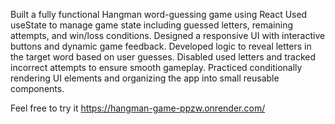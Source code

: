 Built a fully functional Hangman word-guessing game using React
Used useState to manage game state including guessed letters, remaining attempts, and win/loss conditions.
Designed a responsive UI with interactive buttons and dynamic game feedback.
Developed logic to reveal letters in the target word based on user guesses.
Disabled used letters and tracked incorrect attempts to ensure smooth gameplay.
Practiced conditionally rendering UI elements and organizing the app into small reusable components.

Feel free to try it 
https://hangman-game-ppzw.onrender.com/
